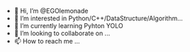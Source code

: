 - 👋 Hi, I’m @EGOlemonade
- 👀 I’m interested in Python/C++/DataStructure/Algorithm...
- 🌱 I’m currently learning Pyhton YOLO
- 💞️ I’m looking to collaborate on ...
- 📫 How to reach me ...

<!---
EGOlemonade/EGOlemonade is a ✨ special ✨ repository because its `README.md` (this file) appears on your GitHub profile.
You can click the Preview link to take a look at your changes.
--->
